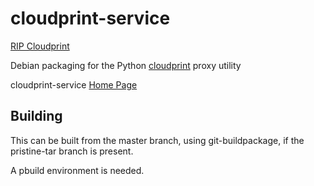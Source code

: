cloudprint-service
=================

[RIP Cloudprint](https://en.wikipedia.org/wiki/Google_Cloud_Print#Planned_discontinuation)

Debian packaging for the Python [cloudprint](https://github.com/armooo/cloudprint) proxy utility

cloudprint-service [Home Page](http://davesteele.github.io/cloudprint-service/)

Building
--------

This can be built from the master branch, using git-buildpackage, if the pristine-tar branch is present.

A pbuild environment is needed.
